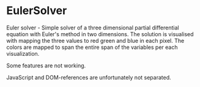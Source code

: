 EulerSolver
=====

Euler solver - Simple solver of a three dimensional partial differential equation with Euler's method in two dimensions. The solution is visualised with mapping the three values to red green and blue in each pixel. The colors are mapped to span the entire span of the variables per each visualization. 

Some features are not working. 

JavaScript and DOM-references are unfortunately not separated.



